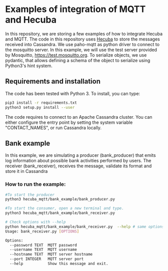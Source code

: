 # Examples of integration of MQTT and Hecuba
In this repository, we are storing a few examples of how to integrate Hecuba and MQTT.
The code in this repository uses [Hecuba](github.com/bsc-dd/hecuba) to store the 
messages received into Cassandra. 
We use paho-mqtt as python driver to connect to the mosquitto server. In this example,
we will use the test server provided by  Mosquitto, https://test.mosquitto.org. 
To serialize objects, we use pydantic, that allows defining a schema of the object to 
serialize using Python3's hint system. 


## Requirements and installation
The code has been tested with Python 3. To install, you can type:
```bash
pip3 install -r requirements.txt
python3 setup.py install --user
```
The code requires to connect to an Apache Cassandra cluster. You can either configure the 
entry point by setting the system variable "CONTACT_NAMES", or run Cassandra locally. 


## Bank example 
In this example, we are simulating a producer (bank_producer) that emits log information 
about possible bank activities performed by users. 
The receiver (bank_receiver), receives the message, validate its format and store it in 
Cassandra
### How to run the example:

```bash
#To start the producer
python3 hecuba_mqtt/bank_example/bank_producer.py 

#To start the consumer, open a new terminal and type. 
python3 hecuba_mqtt/bank_example/bank_receiver.py 

# Check options with --help
python hecuba_mqtt/bank_example/bank_receiver.py  --help # same options for bank_producter.py
Usage: bank_receiver.py [OPTIONS]

Options:
  --password TEXT  MQTT password
  --username TEXT  MQTT username
  --hostname TEXT  MQTT server hostname
  --port INTEGER   MQTT server port
  --help           Show this message and exit.

```

